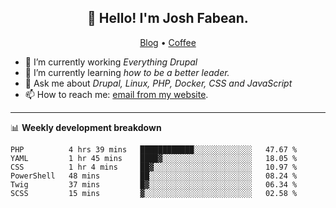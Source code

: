<h2 align="center">👋 Hello! I'm Josh Fabean.</h2>
<p align="center">
  <a href="https://joshfabean.com">Blog</a> •
  <a href="https://www.buymeacoffee.com/LSxne6Yr4">Coffee</a>
</p>

- 🔭 I’m currently working *Everything Drupal*
- 🌱 I’m currently learning *how to be a better leader.*
- 💬 Ask me about *Drupal, Linux, PHP, Docker, CSS and JavaScript*
- 📫 How to reach me: [email from my website](https://joshfabean.com).

-------

📊 **Weekly development breakdown**
<!--START_SECTION:waka-->

```text
PHP          4 hrs 39 mins   ████████████░░░░░░░░░░░░░   47.67 %
YAML         1 hr 45 mins    ████▓░░░░░░░░░░░░░░░░░░░░   18.05 %
CSS          1 hr 4 mins     ██▓░░░░░░░░░░░░░░░░░░░░░░   10.97 %
PowerShell   48 mins         ██░░░░░░░░░░░░░░░░░░░░░░░   08.24 %
Twig         37 mins         █▓░░░░░░░░░░░░░░░░░░░░░░░   06.34 %
SCSS         15 mins         ▓░░░░░░░░░░░░░░░░░░░░░░░░   02.58 %
```

<!--END_SECTION:waka-->

<!--
**fabean/fabean** is a ✨ _special_ ✨ repository because its `README.md` (this file) appears on your GitHub profile.

Here are some ideas to get you started:

- 🔭 I’m currently working on ...
- 🌱 I’m currently learning ...
- 👯 I’m looking to collaborate on ...
- 🤔 I’m looking for help with ...
- 💬 Ask me about ...
- 📫 How to reach me: ...
- 😄 Pronouns: ...
- ⚡ Fun fact: ...
-->

